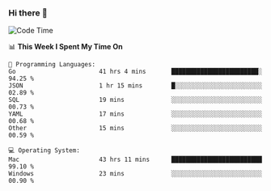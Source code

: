 ### Hi there 👋

<!--
**CrazyCollin/crazycollin** is a ✨ _special_ ✨ repository because its `README.md` (this file) appears on your GitHub profile.

Here are some ideas to get you started:

- 🔭 I’m currently working on ...
- 🌱 I’m currently learning ...
- 👯 I’m looking to collaborate on ...
- 🤔 I’m looking for help with ...
- 💬 Ask me about ...
- 📫 How to reach me: ...
- 😄 Pronouns: ...
- ⚡ Fun fact: ...
-->

<!--START_SECTION:waka-->
![Code Time](http://img.shields.io/badge/Code%20Time-3%2C369%20hrs%2046%20mins-blue)

📊 **This Week I Spent My Time On** 

```text
💬 Programming Languages: 
Go                       41 hrs 4 mins       ████████████████████████░   94.25 % 
JSON                     1 hr 15 mins        █░░░░░░░░░░░░░░░░░░░░░░░░   02.89 % 
SQL                      19 mins             ░░░░░░░░░░░░░░░░░░░░░░░░░   00.73 % 
YAML                     17 mins             ░░░░░░░░░░░░░░░░░░░░░░░░░   00.68 % 
Other                    15 mins             ░░░░░░░░░░░░░░░░░░░░░░░░░   00.59 % 

💻 Operating System: 
Mac                      43 hrs 11 mins      █████████████████████████   99.10 % 
Windows                  23 mins             ░░░░░░░░░░░░░░░░░░░░░░░░░   00.90 % 
```


<!--END_SECTION:waka-->
